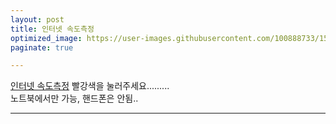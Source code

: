 ```yaml
---
layout: post
title: 인터넷 속도측정
optimized_image: https://user-images.githubusercontent.com/100888733/156873489-4d6c24a3-a097-4103-9151-fadcc7f0f945.jpg
paginate: true

---
```

[인터넷 속도측정](http://beta.benchbee.co.kr/home.asp#)
빨강색을 눌러주세요.........<br>
노트북에서만 가능, 핸드폰은 안됨..

---





